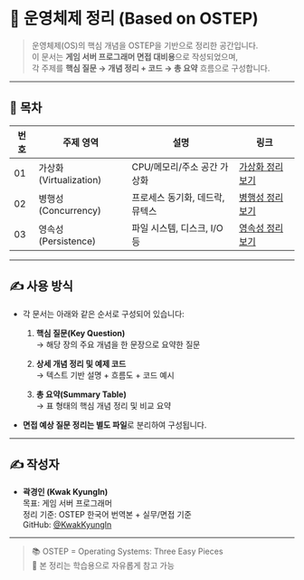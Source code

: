 # 🧠 운영체제 정리 (Based on OSTEP)

> 운영체제(OS)의 핵심 개념을 OSTEP을 기반으로 정리한 공간입니다.  
> 이 문서는 **게임 서버 프로그래머 면접 대비용**으로 작성되었으며,  
> 각 주제를 **핵심 질문 → 개념 정리 + 코드 → 총 요약** 흐름으로 구성합니다.

---

## 📂 목차

| 번호 | 주제 영역 | 설명 | 링크 |
|------|-----------|------|------|
| 01   | 가상화 (Virtualization) | CPU/메모리/주소 공간 가상화 | [가상화 정리 보기](./01_Virtualization/README.md) |
| 02   | 병행성 (Concurrency) | 프로세스 동기화, 데드락, 뮤텍스 | [병행성 정리 보기](./02_Concurrency/README.md)|
| 03   | 영속성 (Persistence) | 파일 시스템, 디스크, I/O 등 | [영속성 정리 보기](./03_Persistence/README.md) |

---

## ✍️ 사용 방식

- 각 문서는 아래와 같은 순서로 구성되어 있습니다:

  1. **핵심 질문(Key Question)**  
     → 해당 장의 주요 개념을 한 문장으로 요약한 질문
  
  2. **상세 개념 정리 및 예제 코드**  
     → 텍스트 기반 설명 + 흐름도 + 코드 예시
  
  3. **총 요약(Summary Table)**  
     → 표 형태의 핵심 개념 정리 및 비교 요약

- **면접 예상 질문 정리는 별도 파일**로 분리하여 구성됩니다.

---

## ✍️ 작성자

- **곽경인 (Kwak KyungIn)**  
  목표: 게임 서버 프로그래머  
  정리 기준: OSTEP 한국어 번역본 + 실무/면접 기준  
  GitHub: [@KwakKyungIn](https://github.com/KwakKyungIn)

---

> 📚 OSTEP = Operating Systems: Three Easy Pieces  
> 🤝 본 정리는 학습용으로 자유롭게 참고 가능

